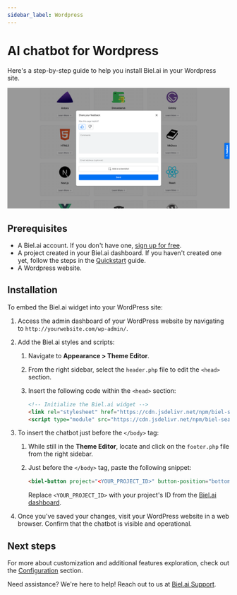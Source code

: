 ```yaml
---
sidebar_label: Wordpress
---
```


# AI chatbot for Wordpress

Here's a step-by-step guide to help you install Biel.ai in your Wordpress site.

![Feedback wiget for docs screenshot](./images/feedback-widget-docs.png)

## Prerequisites

- A Biel.ai account. If you don't have one, [sign up for free](https://app.biel.ai/accounts/signup/).
- A project created in your Biel.ai dashboard. If you haven't created one yet, follow the steps in the [Quickstart](../quickstart.md#2-create-a-project) guide.
- A Wordpress website.

## Installation

To embed the Biel.ai widget into your WordPress site:

1. Access the admin dashboard of your WordPress website by navigating to `http://yourwebsite.com/wp-admin/`.
1. Add the Biel.ai styles and scripts:

    1. Navigate to **Appearance > Theme Editor**.
    2. From the right sidebar, select the `header.php` file to edit the `<head>` section.
    3. Insert the following code within the `<head>` section:

        ```html
        <!-- Initialize the Biel.ai widget -->
        <link rel="stylesheet" href="https://cdn.jsdelivr.net/npm/biel-search/dist/biel-search/biel-search.css">
        <script type="module" src="https://cdn.jsdelivr.net/npm/biel-search/dist/biel-search/biel-search.esm.js"></script>
        ```

1. To insert the chatbot just before the `</body>` tag:

    1. While still in the **Theme Editor**, locate and click on the `footer.php` file from the right sidebar.
    2. Just before the `</body>` tag, paste the following snippet:

        ```html
        <biel-button project="<YOUR_PROJECT_ID>" button-position="bottom-right" modal-position="bottom-right" button-style="dark">Ask AI</biel-button>
        ```

        Replace `<YOUR_PROJECT_ID>` with your project's ID from the [Biel.ai dashboard](../quickstart.md#2-create-a-project).

1. Once you've saved your changes, visit your WordPress website in a web browser. Confirm that the chatbot is visible and operational.

## Next steps

For more about customization and additional features exploration, check out the [Configuration](/category/configuration) section.

Need assistance? We're here to help! Reach out to us at [Biel.ai Support](https://biel.ai/contact).